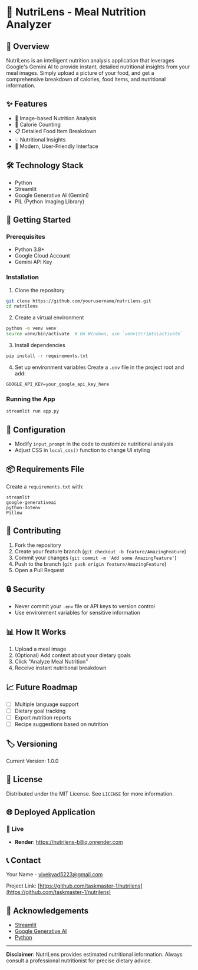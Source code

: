 # 🥗 NutriLens - Meal Nutrition Analyzer

## 📝 Overview

NutriLens is an intelligent nutrition analysis application that leverages Google's Gemini AI to provide instant, detailed nutritional insights from your meal images. Simply upload a picture of your food, and get a comprehensive breakdown of calories, food items, and nutritional information.

## ✨ Features

- 📸 Image-based Nutrition Analysis
- 🔢 Calorie Counting
- 📋 Detailed Food Item Breakdown
- 💡 Nutritional Insights
- 🌈 Modern, User-Friendly Interface

## 🛠 Technology Stack

- Python
- Streamlit
- Google Generative AI (Gemini)
- PIL (Python Imaging Library)

## 🚀 Getting Started

### Prerequisites

- Python 3.8+
- Google Cloud Account
- Gemini API Key

### Installation

1. Clone the repository
```bash
git clone https://github.com/yourusername/nutrilens.git
cd nutrilens
```

2. Create a virtual environment
```bash
python -m venv venv
source venv/bin/activate  # On Windows, use `venv\Scripts\activate`
```

3. Install dependencies
```bash
pip install -r requirements.txt
```

4. Set up environment variables
Create a `.env` file in the project root and add:
```
GOOGLE_API_KEY=your_google_api_key_here
```

### Running the App

```bash
streamlit run app.py
```

## 🔧 Configuration

- Modify `input_prompt` in the code to customize nutritional analysis
- Adjust CSS in `local_css()` function to change UI styling

## 📦 Requirements File

Create a `requirements.txt` with:
```
streamlit
google-generativeai
python-dotenv
Pillow
```

## 🤝 Contributing

1. Fork the repository
2. Create your feature branch (`git checkout -b feature/AmazingFeature`)
3. Commit your changes (`git commit -m 'Add some AmazingFeature'`)
4. Push to the branch (`git push origin feature/AmazingFeature`)
5. Open a Pull Request

## 🔒 Security

- Never commit your `.env` file or API keys to version control
- Use environment variables for sensitive information

## 📊 How It Works

1. Upload a meal image
2. (Optional) Add context about your dietary goals
3. Click "Analyze Meal Nutrition"
4. Receive instant nutritional breakdown

## 📈 Future Roadmap

- [ ] Multiple language support
- [ ] Dietary goal tracking
- [ ] Export nutrition reports
- [ ] Recipe suggestions based on nutrition

## 🏷️ Versioning

Current Version: 1.0.0

## 📄 License

Distributed under the MIT License. See `LICENSE` for more information.

## 🌐 Deployed Application

### 🔗 Live 
- **Render**: https://nutrilens-b8iq.onrender.com

## 📞 Contact

Your Name - [vivekyad5223@gmail.com](mailto:vivekyad5223@gmail.com)

Project Link: [https://github.com/taskmaster-1/nutrilens](https://github.com/taskmaster-1/nutrilens)

## 🙏 Acknowledgements

- [Streamlit](https://streamlit.io/)
- [Google Generative AI](https://cloud.google.com/ai)
- [Python](https://www.python.org/)

---

**Disclaimer**: NutriLens provides estimated nutritional information. Always consult a professional nutritionist for precise dietary advice.
